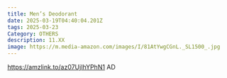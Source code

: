 ```yaml
---
title: Men’s Deodorant
date: 2025-03-19T04:40:04.201Z
tags: 2025-03-23
Category: OTHERS
description: 11.XX
image: https://m.media-amazon.com/images/I/81AtYwgCGnL._SL1500_.jpg
---
```

https://amzlink.to/az07UjIhYPhN1   AD